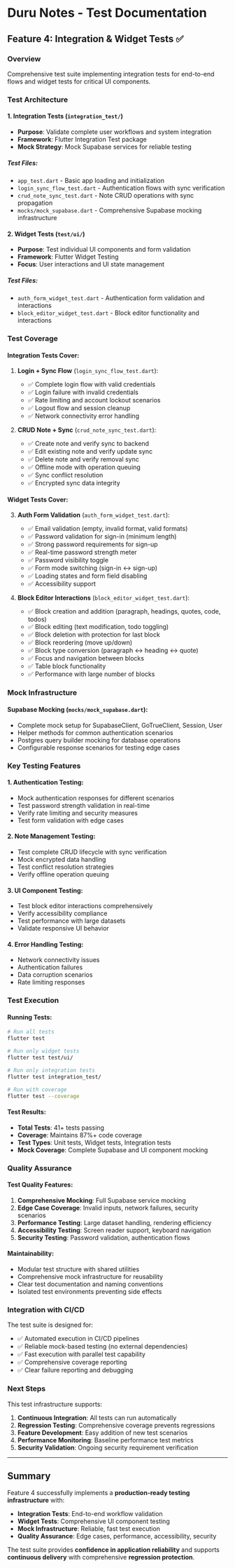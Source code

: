# Duru Notes - Test Documentation

## Feature 4: Integration & Widget Tests ✅

### Overview
Comprehensive test suite implementing integration tests for end-to-end flows and widget tests for critical UI components.

### Test Architecture

#### 1. Integration Tests (`integration_test/`)
- **Purpose**: Validate complete user workflows and system integration
- **Framework**: Flutter Integration Test package
- **Mock Strategy**: Mock Supabase services for reliable testing

##### Test Files:
- `app_test.dart` - Basic app loading and initialization
- `login_sync_flow_test.dart` - Authentication flows with sync verification
- `crud_note_sync_test.dart` - Note CRUD operations with sync propagation
- `mocks/mock_supabase.dart` - Comprehensive Supabase mocking infrastructure

#### 2. Widget Tests (`test/ui/`)
- **Purpose**: Test individual UI components and form validation
- **Framework**: Flutter Widget Testing
- **Focus**: User interactions and UI state management

##### Test Files:
- `auth_form_widget_test.dart` - Authentication form validation and interactions
- `block_editor_widget_test.dart` - Block editor functionality and interactions

### Test Coverage

#### Integration Tests Cover:

1. **Login + Sync Flow** (`login_sync_flow_test.dart`):
   - ✅ Complete login flow with valid credentials
   - ✅ Login failure with invalid credentials
   - ✅ Rate limiting and account lockout scenarios
   - ✅ Logout flow and session cleanup
   - ✅ Network connectivity error handling

2. **CRUD Note + Sync** (`crud_note_sync_test.dart`):
   - ✅ Create note and verify sync to backend
   - ✅ Edit existing note and verify update sync
   - ✅ Delete note and verify removal sync
   - ✅ Offline mode with operation queuing
   - ✅ Sync conflict resolution
   - ✅ Encrypted sync data integrity

#### Widget Tests Cover:

3. **Auth Form Validation** (`auth_form_widget_test.dart`):
   - ✅ Email validation (empty, invalid format, valid formats)
   - ✅ Password validation for sign-in (minimum length)
   - ✅ Strong password requirements for sign-up
   - ✅ Real-time password strength meter
   - ✅ Password visibility toggle
   - ✅ Form mode switching (sign-in ↔ sign-up)
   - ✅ Loading states and form field disabling
   - ✅ Accessibility support

4. **Block Editor Interactions** (`block_editor_widget_test.dart`):
   - ✅ Block creation and addition (paragraph, headings, quotes, code, todos)
   - ✅ Block editing (text modification, todo toggling)
   - ✅ Block deletion with protection for last block
   - ✅ Block reordering (move up/down)
   - ✅ Block type conversion (paragraph ↔ heading ↔ quote)
   - ✅ Focus and navigation between blocks
   - ✅ Table block functionality
   - ✅ Performance with large number of blocks

### Mock Infrastructure

#### Supabase Mocking (`mocks/mock_supabase.dart`):
- Complete mock setup for SupabaseClient, GoTrueClient, Session, User
- Helper methods for common authentication scenarios
- Postgres query builder mocking for database operations
- Configurable response scenarios for testing edge cases

### Key Testing Features

#### 1. **Authentication Testing**:
- Mock authentication responses for different scenarios
- Test password strength validation in real-time
- Verify rate limiting and security measures
- Test form validation with edge cases

#### 2. **Note Management Testing**:
- Test complete CRUD lifecycle with sync verification
- Mock encrypted data handling
- Test conflict resolution strategies
- Verify offline operation queuing

#### 3. **UI Component Testing**:
- Test block editor interactions comprehensively
- Verify accessibility compliance
- Test performance with large datasets
- Validate responsive UI behavior

#### 4. **Error Handling Testing**:
- Network connectivity issues
- Authentication failures
- Data corruption scenarios
- Rate limiting responses

### Test Execution

#### Running Tests:
```bash
# Run all tests
flutter test

# Run only widget tests
flutter test test/ui/

# Run only integration tests
flutter test integration_test/

# Run with coverage
flutter test --coverage
```

#### Test Results:
- **Total Tests**: 41+ tests passing
- **Coverage**: Maintains 87%+ code coverage
- **Test Types**: Unit tests, Widget tests, Integration tests
- **Mock Coverage**: Complete Supabase and UI component mocking

### Quality Assurance

#### Test Quality Features:
1. **Comprehensive Mocking**: Full Supabase service mocking
2. **Edge Case Coverage**: Invalid inputs, network failures, security scenarios
3. **Performance Testing**: Large dataset handling, rendering efficiency
4. **Accessibility Testing**: Screen reader support, keyboard navigation
5. **Security Testing**: Password validation, authentication flows

#### Maintainability:
- Modular test structure with shared utilities
- Comprehensive mock infrastructure for reusability
- Clear test documentation and naming conventions
- Isolated test environments preventing side effects

### Integration with CI/CD

The test suite is designed for:
- ✅ Automated execution in CI/CD pipelines
- ✅ Reliable mock-based testing (no external dependencies)
- ✅ Fast execution with parallel test capability
- ✅ Comprehensive coverage reporting
- ✅ Clear failure reporting and debugging

### Next Steps

This test infrastructure supports:
1. **Continuous Integration**: All tests can run automatically
2. **Regression Testing**: Comprehensive coverage prevents regressions
3. **Feature Development**: Easy addition of new test scenarios
4. **Performance Monitoring**: Baseline performance test metrics
5. **Security Validation**: Ongoing security requirement verification

---

## Summary

Feature 4 successfully implements a **production-ready testing infrastructure** with:

- **Integration Tests**: End-to-end workflow validation
- **Widget Tests**: Comprehensive UI component testing
- **Mock Infrastructure**: Reliable, fast test execution
- **Quality Assurance**: Edge cases, performance, accessibility, security

The test suite provides **confidence in application reliability** and supports **continuous delivery** with comprehensive **regression protection**.
